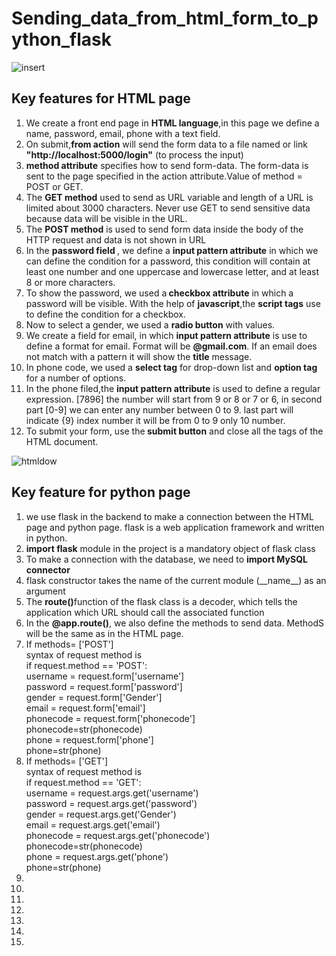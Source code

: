 # Sending_data_from_html_form_to_python_flask  
![insert](https://user-images.githubusercontent.com/47202519/53413964-90c24e00-39f3-11e9-98d2-453835d257b3.jpg)

## Key features for HTML  page
<ol>
  <li>We create a front end page in <strong>HTML language</strong>,in this page we define a name, password, email, phone with a text field.</li>
  <li>On submit,<strong>from action</strong> will send the form data to a file named or link <strong>"http://localhost:5000/login"</strong> (to process the input)</li>
  <li><strong>method attribute</strong> specifies how to send form-data. The form-data is sent to the page specified in the action attribute.Value of method = POST or GET.</li>
  <li>The <strong>GET method</strong> used to send as URL variable and length of a URL is limited about 3000 characters. Never use GET to send sensitive data because data will be visible in the URL.</li>
  <li>The <strong>POST method</strong> is used to send form data inside the body of the HTTP request and data is not shown in URL</li>
  <li>In the <strong>password field </strong>, we define a <strong>input pattern attribute</strong> in which we can define the condition for a password, this condition will contain at least one number and one uppercase and lowercase letter, and at least 8 or more characters.</li>
  <li>To show the password, we used a<strong> checkbox attribute</strong> in which a password will be visible. With the help of <strong>javascript</strong>,the <strong>script tags</strong> use to define the condition for a checkbox. </li>
  <li>Now to select a gender, we used a <strong> radio button</strong> with values.  </li>
  <li>We create a field for email, in which <strong>input pattern attribute</strong> is use to define a format for email. Format will be <strong>@gmail.com</strong>. If an email does not match with a pattern it will show the <strong>title</strong> message. </li>
  <li>In phone code, we used a <strong>select tag</strong> for drop-down list and <strong>option tag</strong> for a number of options.</li>
  <li>In the phone filed,the <strong>input pattern attribute</strong> is used to define a regular expression. [7896] the number will start from 9 or 8 or 7 or 6, in second part [0-9] we can enter any number between 0 to 9. last part will indicate {9} index number it will be from 0 to 9 only 10 number.</li>
  <li>To submit your form, use the<strong> submit button</strong> and close all the tags of the HTML document.</li>
  </ol>  
  
  ![htmldow](https://user-images.githubusercontent.com/47202519/53476378-41822900-3a98-11e9-98f2-503d4f1155d6.png)
  
  
  ## Key feature for python page
  <ol>
  <li>we use flask in the backend to make a connection between the HTML page and python page. flask is a web application framework and written in python.</li>
  <li><strong>import flask</strong> module in the project is a mandatory object of flask class  </li>
  <li>To make a connection with the database, we need to <strong>import MySQL connector</strong></li>
  <li>flask constructor takes the name of the current module (__name__) as an argument</li>
  <li>The <strong>route()</strong>function of the flask class is a decoder, which tells the application which URL should call the associated function</li>
  <li>In the <strong>@app.route()</strong>, we also define the methods to send data. MethodS will be the same as in the HTML page. </li>
  <li>If methods= ['POST']  <br>
    syntax of request method is <br> 
    if request.method == 'POST': <br>
      username = request.form['username']  <br>
      password = request.form['password'] <br>
      gender = request.form['Gender'] <br>
      email = request.form['email'] <br>
      phonecode = request.form['phonecode'] <br>
      phonecode=str(phonecode) <br>
      phone = request.form['phone'] <br>
      phone=str(phone)</li>
  <li>If methods= ['GET']  <br>
    syntax of request method is <br> 
    if request.method == 'GET': <br>
      username = request.args.get('username')<br>
      password = request.args.get('password')<br>
      gender = request.args.get('Gender')<br>
      email = request.args.get('email')<br>
      phonecode = request.args.get('phonecode')<br>
      phonecode=str(phonecode)<br>
      phone = request.args.get('phone')<br>
      phone=str(phone)</li>
  <li></li>
  <li></li>
  <li></li>
  <li></li>
  <li></li>
  <li></li>
  <li></li>
</ol>

